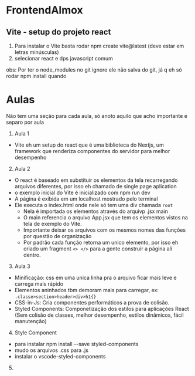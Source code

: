 # FrontendAlmox
## Vite - setup do projeto react
1. Para instalar o Vite basta rodar npm create vite@latest (deve estar em letras minúsculas)
2. selecionar react e dps javascript comum

obs: Por ter o node_modules no git ignore ele não salva do git, já q eh só rodar npm install quando
# Aulas
Não tem uma seção para cada aula, só anoto aquilo que acho importante e separo por aula

1. Aula 1
  - Vite eh um setup do react que é uma biblioteca do Nextjs, um framework que renderiza componentes do servidor para melhor desempenho

2. Aula 2
  - O react é baseado em substituir os elementos da tela recarregando arquivos diferentes, por isso eh chamado de single page aplication
  - o exemplo inicial do Vite é inicializado com npm run dev
  - A página é exibida em um localhost mostrado pelo terminal
  - Ele executa o index.html onde nele só tem uma div chamada `root`
    - Nela é importada os elementos através do arquivp .jsx main
    - O main referencia o arquivo App.jsx que tem os elementos vistos na tela de exemplo do Vite.
    - Importante deixar os arquivos com os mesmos nomes das funções por questão de organização
    - Por padrão cada função retorna um unico elemento, por isso eh criado um fragment `<> </>` para a gente construir a página ali dentro.

3. Aula 3
  - Minificação: css em uma unica linha pra o arquivo ficar mais leve e carrega mais rápido
  - Elementos aninhados tbm demoram mais para carregar, ex: `.classe>section>header>div>h1{}`
  - CSS-in-Js: Cria componentes performáticos a prova de colisão. 
  - Styled Components: Componetização dos estilos para aplicações React (Sem colisão de classes, melhor desempenho, estilos dinâmicos, fácil manutenção)

4. Style Component
  - para instalar npm install --save styled-components
  - mudo os arquivos .css para .js
  - instalar o vscode-styled-components

5. 
